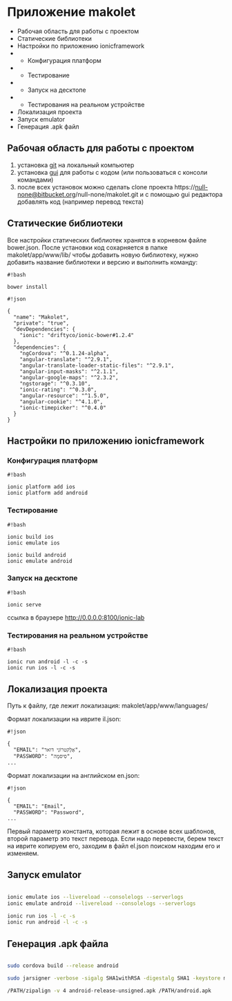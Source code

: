 # Приложение makolet #

* Рабочая область для работы с проектом
* Статические библиотеки
* Настройки по приложению ionicframework
* * Конфигурация платформ
* * Тестирование
* * Запуск на десктопе
* * Тестирования на реальном устройстве
* Локализация проекта
* Запуск emulator
* Генерация .apk файл

## Рабочая область для работы с проектом ##

1. установка [git](https://git-scm.com/downloads) на локальный компьютер
2. установка [gui](https://www.sourcetreeapp.com/) для работы с кодом (или пользоваться с консоли командами)
3. после всех установок можно сделать clone проекта https://null-none@bitbucket.org/null-none/makolet.git и с помощью gui редактора добавлять код (например перевод текста)


## Статические библиотеки ##

Все настройки статических библиотек хранятся в корневом файле bower.json. После установки код сохарняется в папке makolet/app/www/lib/ чтобы добавить новую библиотеку, нужно добавить название библиотеки и версию и выполнить команду:

```
#!bash

bower install
```

```
#!json

{
  "name": "Makolet",
  "private": "true",
  "devDependencies": {
    "ionic": "driftyco/ionic-bower#1.2.4"
  },
  "dependencies": {
    "ngCordova": "^0.1.24-alpha",
    "angular-translate": "^2.9.1",
    "angular-translate-loader-static-files": "^2.9.1",
    "angular-input-masks": "^2.1.1",
    "angular-google-maps": "^2.3.2",
    "ngstorage": "^0.3.10",
    "ionic-rating": "^0.3.0",
    "angular-resource": "^1.5.0",
    "angular-cookie": "^4.1.0",
    "ionic-timepicker": "^0.4.0"
  }
}

```


## Настройки по приложению ionicframework ##

### Конфигурация платформ ###

```
#!bash

ionic platform add ios
ionic platform add android
```

### Тестирование ###

```
#!bash

ionic build ios
ionic emulate ios

ionic build android
ionic emulate android
```

### Запуск на десктопе ###

```
#!bash

ionic serve

```

ссылка в браузере http://0.0.0.0:8100/ionic-lab

### Тестирования на реальном устройстве ###

```
#!bash

ionic run android -l -c -s
ionic run ios -l -c -s

```

## Локализация проекта ##

Путь к файлу, где лежит локализация: makolet/app/www/languages/


Формат локализации на иврите il.json:
```
#!json

{
  "EMAIL": "אֶלֶקטרוֹנִי דואר",
  "PASSWORD": "סִיסמָה",
...

```

Формат локализации на английском en.json:

```
#!json

{
  "EMAIL": "Email",
  "PASSWORD": "Password",
...

```

Первый параметр константа, которая лежит в основе всех шаблонов, второй параметр это текст перевода. Если надо перевести, берем текст на иврите копируем его, заходим в файл el.json поиском находим его и изменяем.


## Запуск emulator ##

```bash

ionic emulate ios --livereload --consolelogs --serverlogs
ionic emulate android --livereload --consolelogs --serverlogs

ionic run ios -l -c -s
ionic run android -l -c -s

```


## Генерация .apk файла ##

```bash

sudo cordova build --release android

sudo jarsigner -verbose -sigalg SHA1withRSA -digestalg SHA1 -keystore my-release-key.keystore android-release-unsigned.apk alias_name

/PATH/zipalign -v 4 android-release-unsigned.apk /PATH/android.apk

```
